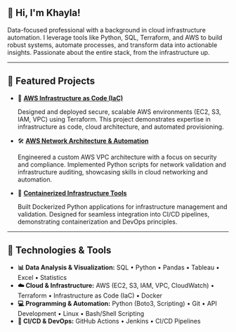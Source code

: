 ## 👋 Hi, I'm **Khayla**!  

Data-focused professional with a background in cloud infrastructure automation. I leverage tools like Python, SQL, Terraform, and AWS to build robust systems, automate processes, and transform data into actionable insights. Passionate about the entire stack, from the infrastructure up.






---

## 🚀 **Featured Projects**


- 🔧 **[AWS Infrastructure as Code (IaC)](https://github.com/K-Canzater/AWS-Infrastructure-Automation-with-Terraform-GitHub-Actions-Boto3)**  

  Designed and deployed secure, scalable AWS environments (EC2, S3, IAM, VPC) using Terraform. This project demonstrates expertise in infrastructure as code, cloud architecture, and automated provisioning.

 

- 🛠️ **[AWS Network Architecture & Automation](https://github.com/K-Canzater/AWS-VPC-Automation)**  

  Engineered a custom AWS VPC architecture with a focus on security and compliance. Implemented Python scripts for network validation and infrastructure auditing, showcasing skills in cloud networking and automation.


- 🐳 **[Containerized Infrastructure Tools](https://github.com/K-Canzater/AWS-Infrastructure-Automation-with-Docker)**  

  Built Dockerized Python applications for infrastructure management and validation. Designed for seamless integration into CI/CD pipelines, demonstrating containerization and DevOps principles.







---

## 🔧 Technologies & Tools

- **📊 Data Analysis & Visualization:** SQL • Python • Pandas • Tableau • Excel • Statistics
- **☁️ Cloud & Infrastructure:** AWS (EC2, S3, IAM, VPC, CloudWatch) • Terraform • Infrastructure as Code (IaC) • Docker
- **💻 Programming & Automation:** Python (Boto3, Scripting) • Git • API Development • Linux • Bash/Shell Scripting
- **🔄 CI/CD & DevOps:** GitHub Actions • Jenkins • CI/CD Pipelines











